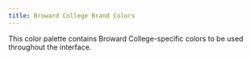 ```yaml
---
title: Broward College Brand Colors
---
```


This color palette contains Broward College-specific colors to be used throughout the interface.
